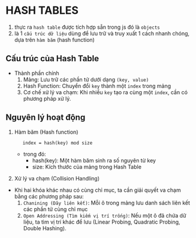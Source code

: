 # HASH TABLES

1. thực ra `hash table` được tích hợp sẵn trong js đó là `objects`
2. là 1 `cấu trúc dữ liệu` dùng để lưu trữ và truy xuất 1 cách nhanh chóng, dựa trên `hàm băm` (hash function)

## Cấu trúc của Hash Table

- Thành phần chính
  1. Mảng: Lưu trữ các phần tử  dưới dạng `(key, value)`
  2. Hash Function: Chuyển đổi `key` thành một `index` trong mảng
  3. Cơ chế xử lý va chạm: Khi nhiều `key` tạo ra cùng một `index`, cần có phương pháp xử lý.

## Nguyên lý hoạt động

1. Hàm băm (Hash function)

   ```markdown
      index = hash(key) mod size
   ```

   - trong đó:
      + hash(key):  Một hàm băm sinh ra số nguyên từ key
      + size: Kích thước của mảng trong Hash Table

2. Xử lý va chạm (Collision Handling)

- Khi hai khóa khác nhau có cùng chỉ mục, ta cần giải quyết va chạm bằng các phương pháp sau:
   1. `Chanining (Dãy liên kết)`: Mỗi ô trong mảng lưu danh sách liên kết các phần tử cùng chỉ mục
   2. `Open Addressing (Tìm kiếm vị trí trống)`: Nếu một ô đã chứa dữ liệu, ta tìm vị trí khác để lưu (Linear Probing, Quadratic Probing, Double Hashing).